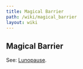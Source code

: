 ```yaml
---
title: Magical Barrier
path: /wiki/magical_barrier
layout: wiki
---
```


## Magical Barrier

See: [Lunopause](/wiki/Lunopause/).
